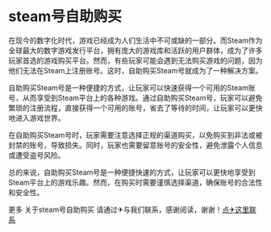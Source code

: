 # steam号自助购买

在现今的数字化时代，游戏已经成为人们生活中不可或缺的一部分。而Steam作为全球最大的数字游戏发行平台，拥有庞大的游戏库和活跃的用户群体，成为了许多玩家首选的游戏购买平台。然而，有些玩家可能会遇到无法购买游戏的问题，因为他们无法在Steam上注册账号。这时，自助购买Steam号就成为了一种解决方案。

自助购买Steam号是一种便捷的方式，让玩家可以快速获得一个可用的Steam账号，从而享受到Steam平台上的各种游戏。通过自助购买Steam号，玩家可以避免繁琐的注册流程，直接获得一个可用的账号，省去了等待的时间，让玩家可以更快地进入游戏世界。

在自助购买Steam号时，玩家需要注意选择正规的渠道购买，以免购买到非法或被封禁的账号，导致损失。同时，玩家也需要留意账号的安全性，避免泄露个人信息或遭受盗号风险。

总的来说，自助购买Steam号是一种便捷快速的方式，让玩家可以更快地享受到Steam平台上的游戏乐趣。然而，在购买时需要谨慎选择渠道，确保账号的合法性和安全性。

更多 关于steam号自助购买 请通过✈与我们联系，感谢阅读，谢谢！[点✈这里联系](https://w.k02.cc)